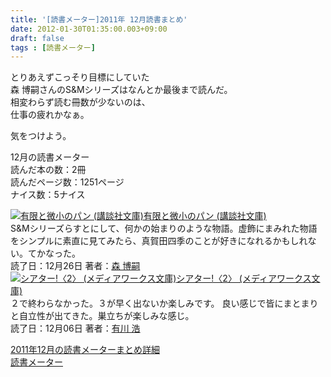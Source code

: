 ```yaml
---
title: '[読書メーター]2011年 12月読書まとめ'
date: 2012-01-30T01:35:00.003+09:00
draft: false
tags : [読書メーター]
---
```


とりあえずこっそり目標にしていた  
森 博嗣さんのS&Mシリーズはなんとか最後まで読んだ。  
相変わらず読む冊数が少ないのは、  
仕事の疲れかなぁ。  
  
気をつけよう。  
  
  
  
12月の読書メーター  
読んだ本の数：2冊  
読んだページ数：1251ページ  
ナイス数：5ナイス  
  
[![有限と微小のパン (講談社文庫)](http://ecx.images-amazon.com/images/I/41uPPSakctL._SL75_.jpg)](http://book.akahoshitakuya.com/cmt/15691434 "有限と微小のパン (講談社文庫)")[有限と微小のパン (講談社文庫)](http://book.akahoshitakuya.com/cmt/15691434 "有限と微小のパン (講談社文庫)")  
S&Mシリーズらすとにして、何かの始まりのような物語。虚飾にまみれた物語をシンプルに素直に見てみたら、真賀田四季のことが好きになれるかもしれない。てかなった。  
読了日：12月26日 著者：[森 博嗣](http://book.akahoshitakuya.com/s&q=%E6%A3%AE%20%E5%8D%9A%E5%97%A3)  
[![シアター!〈2〉 (メディアワークス文庫)](http://ecx.images-amazon.com/images/I/51Pq6Mm-g3L._SL75_.jpg)](http://book.akahoshitakuya.com/cmt/15021464 "シアター!〈2〉 (メディアワークス文庫)")[シアター!〈2〉 (メディアワークス文庫)](http://book.akahoshitakuya.com/cmt/15021464 "シアター!〈2〉 (メディアワークス文庫)")  
２で終わらなかった。３が早く出ないか楽しみです。 良い感じで皆にまとまりと自立性が出てきた。巣立ちが楽しみな感じ。  
読了日：12月06日 著者：[有川 浩](http://book.akahoshitakuya.com/s&q=%E6%9C%89%E5%B7%9D%20%E6%B5%A9)  
  
[2011年12月の読書メーターまとめ詳細](http://book.akahoshitakuya.com/u/44081/matome)  
[読書メーター](http://book.akahoshitakuya.com/)
